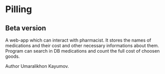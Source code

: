 # Pilling
## Beta version
A web-app which can interact with pharmacist. 
It stores the names of medications and their cost and other necessary informations about them.
Program can search in DB medications and count the full cost of choosen goods.

Author Umaralikhon Kayumov.



             
